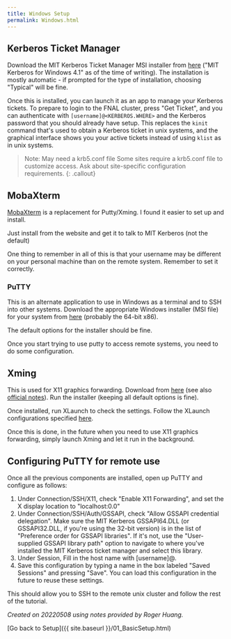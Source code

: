 ```yaml
---
title: Windows Setup
permalink: Windows.html
---
```


## Kerberos Ticket Manager

Download the MIT Kerberos Ticket Manager MSI installer from [here](http://web.mit.edu/kerberos/dist/#kfw-4.1) ("MIT Kerberos for Windows 4.1" as of the time of writing). The installation is mostly automatic - if prompted for the type of installation, choosing "Typical" will be fine.

Once this is installed, you can launch it as an app to manage your Kerberos tickets. To prepare to login to the FNAL cluster, press "Get Ticket", and you can authenticate with `[username]@<KERBEROS.WHERE>` and the Kerberos password that you should already have setup. This replaces the `kinit` command that's used to obtain a Kerberos ticket in unix systems, and the graphical interface shows you your active tickets instead of using `klist` as in unix systems.

> Note: May need a krb5.conf file
>Some sites require a krb5.conf file to customize access. Ask about site-specific configuration requirements.
{: .callout}

## MobaXterm

[MobaXterm](http://mobaxterm.mobatek.net/) is a replacement for Putty/Xming.  I found it easier to set up and install.

Just install from the website and get it to talk to MIT Kerberos (not the default)

One thing to remember in all of this is that your username may be different on your personal machine than on the remote system.  Remember to set it correctly.

<!--[Set MIT Kerberos](MobaXterm.png){: .image-with-shadow } -->

### PuTTY

This is an alternate application to use in Windows as a terminal and to SSH into other systems. Download the appropriate Windows installer (MSI file) for your system from [here](https://www.chiark.greenend.org.uk/~sgtatham/putty/latest.html) (probably the 64-bit x86).

The default options for the installer should be fine.

Once you start trying to use putty to access remote systems, you need to do some configuration.

## Xming

This is used for X11 graphics forwarding. Download from [here](https://sourceforge.net/projects/xming/) (see also [official notes](http://www.straightrunning.com/XmingNotes/)). Run the installer (keeping all default options is fine).

Once installed, run XLaunch to check the settings. Follow the XLaunch configurations specified [here](http://www.geo.mtu.edu/geoschem/docs/putty_install.html).

Once this is done, in the future when you need to use X11 graphics forwarding, simply launch Xming and let it run in the background.

## Configuring PuTTY for remote use

Once all the previous components are installed, open up PuTTY and configure as follows:

1. Under Connection/SSH/X11, check "Enable X11 Forwarding", and set the X display location to "localhost:0.0"
2. Under Connection/SSH/Auth/GSSAPI, check "Allow GSSAPI credential delegation". Make sure the MIT Kerberos GSSAPI64.DLL (or GSSAPI32.DLL, if you're using the 32-bit version) is in the list of "Preference order for GSSAPI libraries". If it's not, use the "User-supplied GSSAPI library path" option to navigate to where you've installed the MIT Kerberos ticket manager and select this library.
3. Under Session, Fill in the host name with [username]@<systemaddress>.
4. Save this configuration by typing a name in the box labeled "Saved Sessions" and pressing "Save". You can load this configuration in the future to reuse these settings.

This should allow you to SSH to the remote unix cluster and follow the rest of the tutorial.

*Created on 20220508 using notes provided by Roger Huang.*

[Go back to Setup]({{ site.baseurl }}/01_BasicSetup.html)
